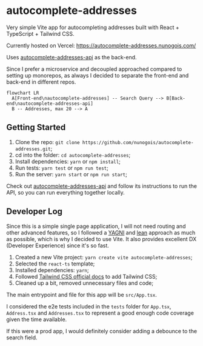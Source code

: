 # autocomplete-addresses

Very simple Vite app for autocompleting addresses built with React + TypeScript + Tailwind CSS.

Currently hosted on Vercel: https://autocomplete-addresses.nunogois.com/

Uses [autocomplete-addresses-api](https://github.com/nunogois/autocomplete-addresses-api) as the back-end.

Since I prefer a microservice and decoupled approached compared to setting up monorepos, as always I decided to separate the front-end and back-end in different repos.

```mermaid
flowchart LR
  A[Front-end\nautocomplete-addresses] -- Search Query --> B[Back-end\nautocomplete-addresses-api]
  B -- Addresses, max 20 --> A
```

## Getting Started

1. Clone the repo: `git clone https://github.com/nunogois/autocomplete-addresses.git`;
2. cd into the folder: `cd autocomplete-addresses`;
3. Install dependencies: `yarn` or `npm install`;
4. Run tests: `yarn test` or `npm run test`;
5. Run the server: `yarn start` or `npm run start`;

Check out [autocomplete-addresses-api](https://github.com/nunogois/autocomplete-addresses-api) and follow its instructions to run the API, so you can run everything together locally.

## Developer Log

Since this is a simple single page application, I will not need routing and other advanced features, so I followed a [YAGNI](https://en.wikipedia.org/wiki/You_aren%27t_gonna_need_it) and [lean](https://en.wikipedia.org/wiki/Lean_software_development) approach as much as possible, which is why I decided to use Vite. It also provides excellent DX (Developer Experience) since it's so fast.

1. Created a new Vite project: `yarn create vite autocomplete-addresses`;
2. Selected the `react-ts` template;
3. Installed dependencies: `yarn`;
4. Followed [Tailwind CSS official docs](https://tailwindcss.com/docs/guides/vite) to add Tailwind CSS;
5. Cleaned up a bit, removed unnecessary files and code;

The main entrypoint and file for this app will be `src/App.tsx`.

I considered the e2e tests included in the `tests` folder for `App.tsx`, `Address.tsx` and `Addresses.tsx` to represent a good enough code coverage given the time available.

If this were a prod app, I would definitely consider adding a debounce to the search field.

